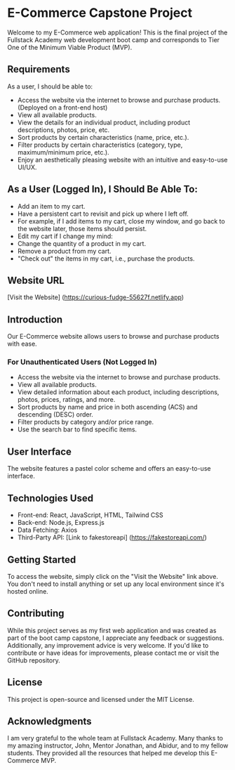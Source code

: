 # E-Commerce Capstone Project

Welcome to my E-Commerce web application! This is the final project of the Fullstack Academy web development boot camp and corresponds to Tier One of the Minimum Viable Product (MVP).

## Requirements

As a user, I should be able to:

- Access the website via the internet to browse and purchase products. (Deployed on a front-end host)
- View all available products.
- View the details for an individual product, including product descriptions, photos, price, etc.
- Sort products by certain characteristics (name, price, etc.).
- Filter products by certain characteristics (category, type, maximum/minimum price, etc.).
- Enjoy an aesthetically pleasing website with an intuitive and easy-to-use UI/UX.

## As a User (Logged In), I Should Be Able To:

- Add an item to my cart.
- Have a persistent cart to revisit and pick up where I left off.
- For example, if I add items to my cart, close my window, and go back to the website later, those items should persist.
- Edit my cart if I change my mind:
- Change the quantity of a product in my cart.
- Remove a product from my cart.
- "Check out" the items in my cart, i.e., purchase the products.

## Website URL

[Visit the Website] (https://curious-fudge-55627f.netlify.app)

## Introduction

Our E-Commerce website allows users to browse and purchase products with ease.

### For Unauthenticated Users (Not Logged In)

- Access the website via the internet to browse and purchase products.
- View all available products.
- View detailed information about each product, including descriptions, photos, prices, ratings, and more.
- Sort products by name and price in both ascending (ACS) and descending (DESC) order.
- Filter products by category and/or price range.
- Use the search bar to find specific items.

## User Interface

The website features a pastel color scheme and offers an easy-to-use interface.

## Technologies Used

- Front-end: React, JavaScript, HTML, Tailwind CSS
- Back-end: Node.js, Express.js
- Data Fetching: Axios
- Third-Party API: [Link to fakestoreapi] (https://fakestoreapi.com/)

## Getting Started

To access the website, simply click on the "Visit the Website" link above. You don't need to install anything or set up any local environment since it's hosted online.

## Contributing

While this project serves as my first web application and was created as part of the boot camp capstone, I appreciate any feedback or suggestions. Additionally, any improvement advice is very welcome. If you'd like to contribute or have ideas for improvements, please contact me or visit the GitHub repository.

## License

This project is open-source and licensed under the MIT License.

## Acknowledgments

I am very grateful to the whole team at Fullstack Academy. Many thanks to my amazing instructor, John, Mentor Jonathan, and Abidur, and to my fellow students. They provided all the resources that helped me develop this E-Commerce MVP.

